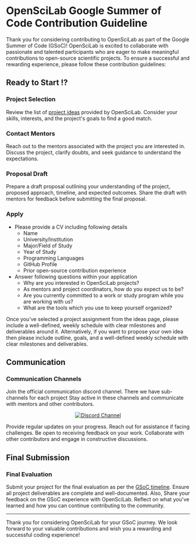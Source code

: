 # OpenSciLab Google Summer of Code Contribution Guideline

Thank you for considering contributing to OpenSciLab as part of the Google Summer of Code (GSoC)! OpenSciLab is excited to collaborate with passionate and talented participants who are eager to make meaningful contributions to open-source scientific projects. To ensure a successful and rewarding experience, please follow these contribution guidelines:

## Ready to Start !?

### Project Selection
Review the list of [project ideas](https://github.com/openscilab/GSoC2024/blob/main/IDEAS.md) provided by OpenSciLab. Consider your skills, interests, and the project's goals to find a good match.

### Contact Mentors
Reach out to the mentors associated with the project you are interested in. Discuss the project, clarify doubts, and seek guidance to understand the expectations.

### Proposal Draft
Prepare a draft proposal outlining your understanding of the project, proposed approach, timeline, and expected outcomes. Share the draft with mentors for feedback before submitting the final proposal.

### Apply
* Please provide a CV including following details
    * Name
    * University/Institution
    * Major/Field of Study
    * Year of Study
    * Programming Languages
    * GitHub Profile
    * Prior open-source contribution experience
* Answer following questions within your application
    * Why are you interested in OpenSciLab projects?
    * As mentors and project coordinators, how do you expect us to be?
    * Are you currently committed to a work or study program while you are working with us?
    * What are the tools which you use to keep yourself organized?

Once you’ve selected a project assignment from the ideas page, please include a well-defined, weekly schedule with clear milestones and deliverables around it. Alternatively, if you want to propose your own idea then please include outline, goals, and a well-defined weekly schedule with clear milestones and deliverables.

## Communication

### Communication Channels
Join the official communication discord channel. There we have sub-channels for each project
Stay active in these channels and communicate with mentors and other contributors.

<div align="center">
    <a href="https://discord.com/27J5SmWmdf">
        <img src="https://img.shields.io/discord/1064533716615049236.svg?style=for-the-badge" alt="Discord Channel">
    </a>
</div>

Provide regular updates on your progress. Reach out for assistance if facing challenges. Be open to receiving feedback on your work. Collaborate with other contributors and engage in constructive discussions.

## Final Submission

### Final Evaluation
Submit your project for the final evaluation as per the [GSoC timeline](https://developers.google.com/open-source/gsoc/timeline). Ensure all project deliverables are complete and well-documented. Also, Share your feedback on the GSoC experience with OpenSciLab. Reflect on what you've learned and how you can continue contributing to the community.

<hr>

Thank you for considering OpenSciLab for your GSoC journey. We look forward to your valuable contributions and wish you a rewarding and successful coding experience!
